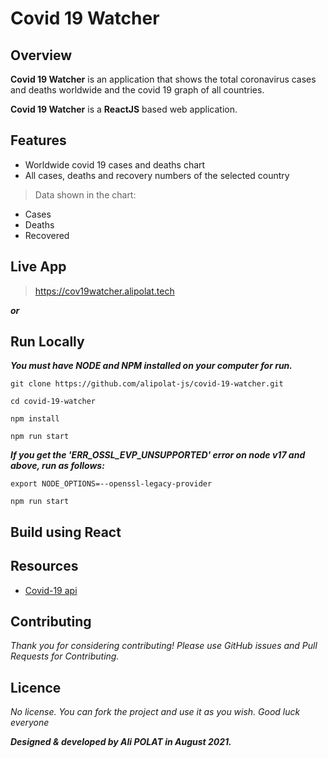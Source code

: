 # **Covid 19 Watcher**

## Overview
**Covid 19 Watcher** is an application that shows the total coronavirus cases and deaths worldwide and the covid 19 graph of all countries.

**Covid 19 Watcher** is a **ReactJS** based web application.

## Features
* Worldwide covid 19 cases and deaths chart
* All cases, deaths and recovery numbers of the selected country

> Data shown in the chart:

* Cases
* Deaths
* Recovered

## Live App
> https://cov19watcher.alipolat.tech

**_or_**

## Run Locally
_**You must have NODE and NPM installed on your computer for run.**_

```
git clone https://github.com/alipolat-js/covid-19-watcher.git

cd covid-19-watcher

npm install

npm run start
```

_**If you get the 'ERR_OSSL_EVP_UNSUPPORTED' error on node v17 and above, run as follows:**_

```
export NODE_OPTIONS=--openssl-legacy-provider

npm run start
```

## Build using React

## Resources
* [Covid-19 api](https://api.covid19api.com)

## Contributing
_Thank you for considering contributing!
Please use GitHub issues and Pull Requests for Contributing._

## Licence
_No license. You can fork the project and use it as you wish. Good luck everyone_

**_Designed & developed by Ali POLAT in August 2021._**
